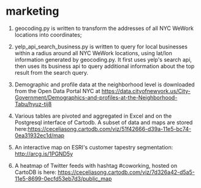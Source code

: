 # marketing

1. geocoding.py is written to transform the addresses of all NYC WeWork locations into coordinates;

2. yelp_api_search_business.py is written to query for local businesses within a radius around all NYC WeWork locations, using lat/lon information generated by geocoding.py. It first uses yelp's search api, then uses its business api to query additional information about the top result from the search query.

3. Demographic and profile data at the neighborhood level is downloaded from the Open Data Portal NYC at https://data.cityofnewyork.us/City-Government/Demographics-and-profiles-at-the-Neighborhood-Tabu/hyuz-tij8

4. Various tables are pivoted and aggregated in Excel and on the Postgresql interface of Cartodb. A subset of data and maps are stored here:https://ceceliasong.cartodb.com/viz/51f42666-d39a-11e5-bc74-0ea31932ec1d/map

5. An interactive map on ESRI's customer tapestry segmentation: http://arcg.is/1PGND5y
6. A heatmap of Twitter feeds with hashtag #coworking, hosted on CartoDB is here:
https://ceceliasong.cartodb.com/viz/7d326a42-d5a5-11e5-8699-0ecfd53eb7d3/public_map

